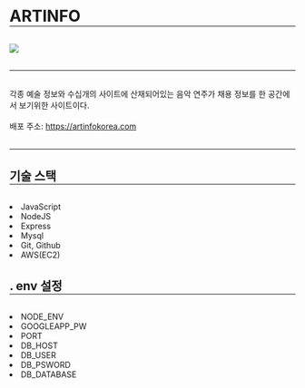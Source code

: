 <h1 style="border-bottom:2px solid gray; margin: 30px 0;">ARTINFO</h1>

<img src="https://storage.googleapis.com/shaki-readme-image/%E1%84%89%E1%85%B3%E1%84%8F%E1%85%B3%E1%84%85%E1%85%B5%E1%86%AB%E1%84%89%E1%85%A3%E1%86%BA%202022-07-31%20%E1%84%8B%E1%85%A9%E1%84%92%E1%85%AE%2010.50.04.png">

<div style="border-top:2px solid gray; margin: 30px 0;"></div>

<div>각종 예술 정보와 수십개의 사이트에 산재되어있는 음악 연주가 채용 정보를 한 공간에서 보기위한 사이트이다. </div>
<br>
배포 주소: <a href="https://artinfokorea.com">https://artinfokorea.com</a>

<div style="border-top:2px solid gray; margin: 30px 0;"></div>

<h2 style="border-bottom:2px solid gray; margin: 30px 0;">기술 스택</h2>

<div style="margin-top: 20px 0">
  <li>JavaScript</li>
  <li>NodeJS</li>
  <li>Express</li>
  <li>Mysql</li>
  <li>Git, Github</li>
  <li>AWS(EC2)</li>
</div>

<h2 style="border-bottom:2px solid gray; margin: 30px 0;">. env 설정</h2>

<div>
  <li>NODE_ENV</li>
  <li>GOOGLEAPP_PW</li>
  <li>PORT</li>
  <li>DB_HOST</li>
  <li>DB_USER</li>
  <li>DB_PSWORD</li>
  <li>DB_DATABASE</li>
</div>
